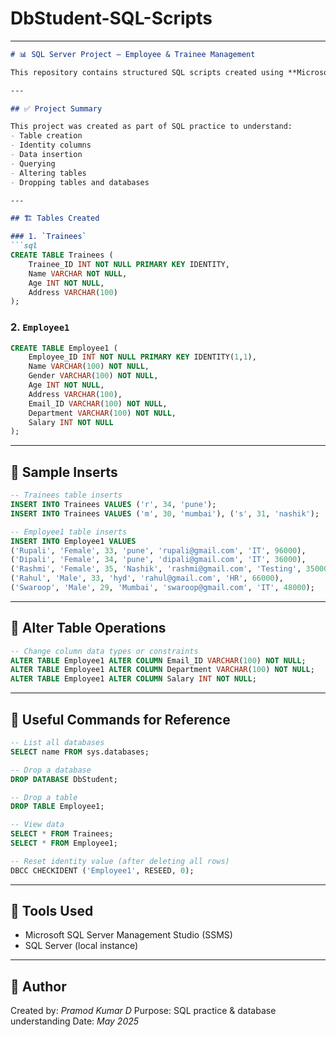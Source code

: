 # DbStudent-SQL-Scripts



---

````markdown
# 📊 SQL Server Project – Employee & Trainee Management

This repository contains structured SQL scripts created using **Microsoft SQL Server Management Studio (SSMS)**. It includes schema creation, data insertion, and queries for managing simple `Trainees` and `Employee1` tables.

---

## ✅ Project Summary

This project was created as part of SQL practice to understand:
- Table creation
- Identity columns
- Data insertion
- Querying
- Altering tables
- Dropping tables and databases

---

## 🏗️ Tables Created

### 1. `Trainees`
```sql
CREATE TABLE Trainees (
    Trainee_ID INT NOT NULL PRIMARY KEY IDENTITY,
    Name VARCHAR NOT NULL,
    Age INT NOT NULL,
    Address VARCHAR(100)
);
````

### 2. `Employee1`

```sql
CREATE TABLE Employee1 (
    Employee_ID INT NOT NULL PRIMARY KEY IDENTITY(1,1),
    Name VARCHAR(100) NOT NULL,
    Gender VARCHAR(100) NOT NULL,
    Age INT NOT NULL,
    Address VARCHAR(100),
    Email_ID VARCHAR(100) NOT NULL,
    Department VARCHAR(100) NOT NULL,
    Salary INT NOT NULL
);
```

---

## 📝 Sample Inserts

```sql
-- Trainees table inserts
INSERT INTO Trainees VALUES ('r', 34, 'pune');
INSERT INTO Trainees VALUES ('m', 30, 'mumbai'), ('s', 31, 'nashik');

-- Employee1 table inserts
INSERT INTO Employee1 VALUES 
('Rupali', 'Female', 33, 'pune', 'rupali@gmail.com', 'IT', 96000),
('Dipali', 'Female', 34, 'pune', 'dipali@gmail.com', 'IT', 36000),
('Rashmi', 'Female', 35, 'Nashik', 'rashmi@gmail.com', 'Testing', 35000),
('Rahul', 'Male', 33, 'hyd', 'rahul@gmail.com', 'HR', 66000),
('Swaroop', 'Male', 29, 'Mumbai', 'swaroop@gmail.com', 'IT', 48000);
```

---

## 🔧 Alter Table Operations

```sql
-- Change column data types or constraints
ALTER TABLE Employee1 ALTER COLUMN Email_ID VARCHAR(100) NOT NULL;
ALTER TABLE Employee1 ALTER COLUMN Department VARCHAR(100) NOT NULL;
ALTER TABLE Employee1 ALTER COLUMN Salary INT NOT NULL;
```

---

## 📌 Useful Commands for Reference

```sql
-- List all databases
SELECT name FROM sys.databases;

-- Drop a database
DROP DATABASE DbStudent;

-- Drop a table
DROP TABLE Employee1;

-- View data
SELECT * FROM Trainees;
SELECT * FROM Employee1;

-- Reset identity value (after deleting all rows)
DBCC CHECKIDENT ('Employee1', RESEED, 0);
```

---

## 📂 Tools Used

* Microsoft SQL Server Management Studio (SSMS)
* SQL Server (local instance)

---

## 👤 Author

Created by: *Pramod Kumar D*
Purpose: SQL practice & database understanding
Date: *May 2025*
